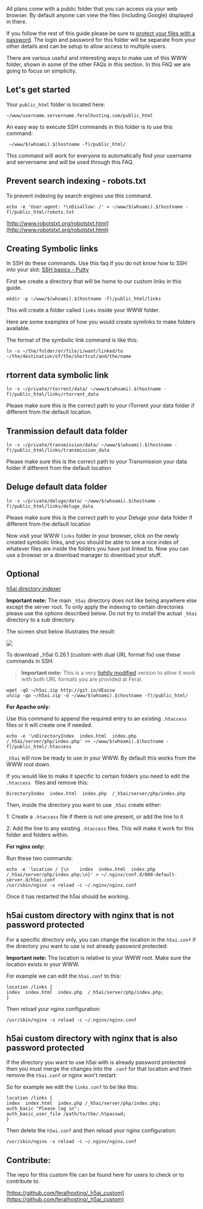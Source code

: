 
All plans come with a public folder that you can access via your web browser. By default anyone can view the files (including Google) displayed in there. 

If you follow the rest of this guide please be sure to [protect your files with a password](https://www.feralhosting.com/faq/view?question=22). The login and password for this folder will be separate from your other details and can be setup to allow access to multiple users.

There are various useful and interesting ways to make use of this WWW folder, shown in some of the other FAQs in this section. In this FAQ we are going to focus on simplicity.

Let's get started 
---

Your `public_html` folder is located here:

~~~
~/www/username.servername.feralhosting.com/public_html
~~~

An easy way to execute SSH commands in this folder is to use this command:

~~~
 ~/www/$(whoami).$(hostname -f)/public_html/
~~~

This command will work for everyone to automatically find your username and servername and will be used through this FAQ.

Prevent search indexing - robots.txt
---

To prevent indexing by search engines use this command.

~~~
echo -e 'User-agent: *\nDisallow: /' > ~/www/$(whoami).$(hostname -f)/public_html/robots.txt
~~~
[http://www.robotstxt.org/robotstxt.html](http://www.robotstxt.org/robotstxt.html)

Creating Symbolic links
---

In SSH do these commands. Use this faq if you do not know how to SSH into your slot: [SSH basics - Putty](https://www.feralhosting.com/faq/view?question=12)

First we create a directory that will be home to our custom links in this guide.

~~~
mkdir -p ~/www/$(whoami).$(hostname -f)/public_html/links
~~~

This will create a folder called `links` inside your WWW folder.

Here are some examples of how you would create symlinks to make folders available.

The format of the symbolic link command is like this:

~~~
ln -s ~/the/folder/or/file/i/want/linked/to ~/the/destination/of/the/shortcut/and/the/name
~~~

rtorrent data symbolic link
---

~~~
ln -s ~/private/rtorrent/data/ ~/www/$(whoami).$(hostname -f)/public_html/links/rtorrent_data
~~~

Please make sure this is the correct path to your rTorrent your data folder if different from the default location.

Tranmission default data folder
---

~~~
ln -s ~/private/transmission/data/ ~/www/$(whoami).$(hostname -f)/public_html/links/transmission_data
~~~

Please make sure this is the correct path to your Transmission your data folder if different from the default location

Deluge default data folder
---

~~~
ln -s ~/private/deluge/data/ ~/www/$(whoami).$(hostname -f)/public_html/links/deluge_data
~~~

Please make sure this is the correct path to your Deluge your data folder if different from the default location

Now visit your WWW `links` folder in your browser, click on the newly created symbolic links, and you should be able to see a nice index of whatever files are inside the folders you have just linked to. Now you can use a browser or a download manager to download your stuff.

Optional
---

[h5ai directory indexer](http://larsjung.de/h5ai/)

**Important note:** The main `_h5ai` directory does not like being anywhere else except the server root. To only apply the indexing to certain directories please use the options described below. Do not try to install the actual `_h5ai` directory to a sub directory.

The screen shot below illustrates the result:

![](https://raw.github.com/feralhosting/feralfilehosting/master/Feral%20Wiki/HTTP/Putting%20your%20WWW%20folder%20to%20use/h5ai.png)

To download _h5ai 0.26.1 (custom with dual URL format fix) use these commands in SSH.

> **Important note:** This is a very [lightly modified](https://github.com/feralhosting/_h5ai_custom/commit/5a9629e91612259b23e42ca723a7417b6aa2f7ad) version to allow it work with both URL formats you are provided at Feral.

~~~
wget -qO ~/h5ai.zip http://git.io/dEazsw
unzip -qo ~/h5ai.zip -d ~/www/$(whoami).$(hostname -f)/public_html/
~~~

**For Apache only:**

Use this command to append the required entry to an existing `.htaccess` files or it will create one if needed.

~~~
echo -e '\nDirectoryIndex  index.html  index.php  /_h5ai/server/php/index.php' >> ~/www/$(whoami).$(hostname -f)/public_html/.htaccess
~~~

`_h5ai` will now be ready to use in your WWW. By default this works from the WWW root down. 

If you would like to make it specific to certain folders you need to edit the `.htaccess ` files and remove this:

~~~
DirectoryIndex  index.html  index.php  /_h5ai/server/php/index.php
~~~

Then, inside the directory you want to use `_h5ai` create either:

1: Create a `.htaccess` file if there is not one present, or add the line to it 

2: Add the line to any existing `.htaccess` files. This will make it work for this folder and folders within.

**For nginx only:**

Run these two commands:

~~~
echo -e 'location / {\n    index  index.html  index.php  /_h5ai/server/php/index.php;\n}' > ~/.nginx/conf.d/000-default-server.d/h5ai.conf
/usr/sbin/nginx -s reload -c ~/.nginx/nginx.conf
~~~

Once it has restarted the h5ai should be working.

h5ai custom directory with nginx that is not password protected
---

For a specific directory only, you can change the location in the `h5ai.conf` if the directory you want to use is not already password protected:

**Important note:** The location is relative to your WWW root. Make sure the location exists in your WWW.

For example we can edit the `h5ai.conf` to this:

~~~
location /links {
index  index.html  index.php  /_h5ai/server/php/index.php;
}
~~~

Then reload your nginx configuration:

~~~
/usr/sbin/nginx -s reload -c ~/.nginx/nginx.conf
~~~

h5ai custom directory with nginx that is also password protected 
---

If the directory you want to use h5ai with is already password protected then you must merge the changes into the `.conf` for that location and then remove the `h5ai.conf` or nginx won't restart:

So for example we edit the `links.conf` to be like this:

~~~
location /links {
index  index.html  index.php /_h5ai/server/php/index.php;
auth_basic "Please log in";
auth_basic_user_file /path/to/the/.htpasswd;
}
~~~

Then delete the `h5ai.conf` and then reload your nginx configuration:

~~~
/usr/sbin/nginx -s reload -c ~/.nginx/nginx.conf
~~~

Contribute:
---

The repo for this custom file can be found here for users to check or to contribute to.

[https://github.com/feralhosting/_h5ai_custom](https://github.com/feralhosting/_h5ai_custom)



